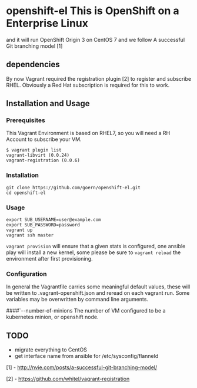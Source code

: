 # openshift-el This is OpenShift on a Enterprise Linux

and it will run OpenShift Origin 3 on CentOS 7
and we follow A successful Git branching model [1]

## dependencies

By now Vagrant required the registration plugin [2] to register and subscribe RHEL. Obviously a Red Hat subscription is required for this to work.

## Installation and Usage

### Prerequisites

This Vagrant Environment is based on RHEL7, so you will need a RH Account to subscribe your VM.

```
$ vagrant plugin list
vagrant-libvirt (0.0.24)
vagrant-registration (0.0.6)
```

### Installation

```
git clone https://github.com/goern/openshift-el.git
cd openshift-el
```

### Usage
```
export SUB_USERNAME=user@example.com
export SUB_PASSWORD=password
vagrant up
vagrant ssh master
```

`vagrant provision` will ensure that a given stats is configured, one ansible play will install a new kernel, some please be sure to `vagrant reload` the environment after first provisioning.

### Configuration

In general the Vagrantfile carries some meaningful default values, these will be written to .vagrant-openshift.json and reread on each vagrant run. Some variables may be overwritten by command line arguments. 

####`--number-of-minions
The number of VM configured to be a kubernetes minion, or openshift node.

## TODO

* migrate everything to CentOS
* get interface name from ansible for /etc/sysconfig/flanneld

[1] - http://nvie.com/posts/a-successful-git-branching-model/

[2] - https://github.com/whitel/vagrant-registration
